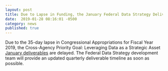 ```yaml
---
layout: post
title: Due to Lapse in Funding, the January Federal Data Strategy Deliverables are Delayed 
date:  2019-01-28 08:16:01 -0500
category: news
published: true
---
```


Due to the 35-day lapse in Congressional Appropriations for Fiscal Year 2019, the Cross-Agency Priority Goal: Leveraging Data as a Strategic Asset [January deliverables](https://trumpadministration.archives.performance.gov/CAP/leveragingdata/) are delayed. The Federal Data Strategy development team will provide an updated quarterly deliverable timeline as soon as possible. 
